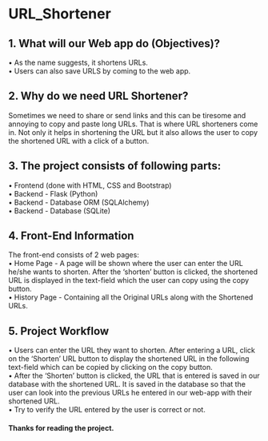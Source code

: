# URL_Shortener

<h2>1. What will our Web app do (Objectives)?</h2>
<p>•	As the name suggests, it shortens URLs.<br>
•	Users can also save URLS by coming to the web app.</p>


<h2>2. Why do we need URL Shortener?</h2>
<p>Sometimes we need to share or send links and this can be tiresome and annoying to copy and paste long URLs. That is where URL shorteners come in. Not only it helps in shortening the URL but it also allows the user to copy the shortened URL with a click of a button.</p>


<h2>3. The project consists of following parts:</h2>
<p>•	Frontend (done with HTML, CSS and Bootstrap)<br>
•	Backend - Flask (Python)<br>
•	Backend - Database ORM (SQLAlchemy)<br>
•	Backend - Database (SQLite)</p>


<h2>4. Front-End Information</h2>
<p>The front-end consists of 2 web pages:<br>
•	Home Page - A page will be shown where the user can enter the URL he/she wants to shorten. After the ‘shorten’ button is clicked, the shortened URL is displayed in the text-field which the user can copy using the copy button.<br>
•	History Page - Containing all the Original URLs along with the Shortened URLs.</p>



<h2>5. Project Workflow</h2>
<p>•	Users can enter the URL they want to shorten. After entering a URL, click on the ‘Shorten’ URL button to display the shortened URL in the following text-field which can be copied by clicking on the copy button.<br>
•	After the ‘Shorten’ button is clicked, the URL that is entered is saved in our database with the shortened URL. It is saved in the database so that the user can look into the previous URLs he entered in our web-app with their shortened URL.<br>
•	Try to verify the URL entered by the user is correct or not.</p>


<h4>Thanks for reading the project.</h4>
